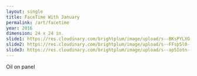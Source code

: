 ```yaml
---
layout: single
title: FaceTime With January
permalink: /art/facetime
year: 2016
dimension: 24 x 24 in.
slide1: https://res.cloudinary.com/brightplum/image/upload/s--BKsPYLXG--/t_1200x1200/v1497221060/ashleyjan/FaceTime_20With_20January_.jpg
slide2: https://res.cloudinary.com/brightplum/image/upload/s--FFsp5l0---/t_cropnorth800x600/v1497221060/ashleyjan/FaceTime_20With_20January_.jpg
slide3: https://res.cloudinary.com/brightplum/image/upload/s--ap5Iotn---/t_cropsouth800x600/v1497221060/ashleyjan/FaceTime_20With_20January_.jpg
---
```


Oil on panel

